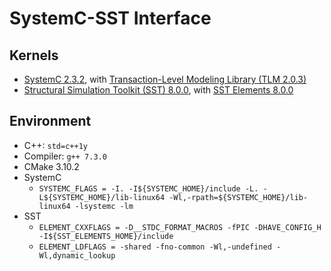 # SystemC-SST Interface

## Kernels

- [SystemC 2.3.2](http://www.accellera.org/downloads/standards/systemc), with [Transaction-Level Modeling Library (TLM 2.0.3)](https://www.doulos.com/knowhow/systemc/tlm2/)
- [Structural Simulation Toolkit (SST) 8.0.0](https://github.com/sstsimulator/sst-core), with [SST Elements 8.0.0](https://github.com/sstsimulator/sst-elements)

## Environment

- C++: `std=c++1y`
- Compiler: `g++ 7.3.0`
- CMake 3.10.2
- SystemC
    - `SYSTEMC_FLAGS = -I. -I${SYSTEMC_HOME}/include -L. -L${SYSTEMC_HOME}/lib-linux64 -Wl,-rpath=${SYSTEMC_HOME}/lib-linux64 -lsystemc -lm`
- SST
    - `ELEMENT_CXXFLAGS = -D__STDC_FORMAT_MACROS -fPIC -DHAVE_CONFIG_H -I${SST_ELEMENTS_HOME}/include`
    - `ELEMENT_LDFLAGS = -shared -fno-common -Wl,-undefined -Wl,dynamic_lookup`
